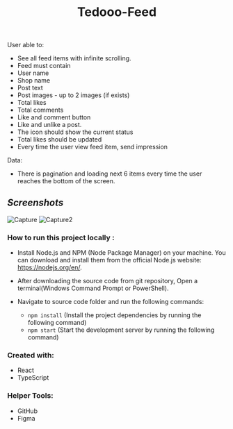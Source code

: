 <h1 align="center" style="border-bottom: none">Tedooo-Feed</h1>
</br>

User able to:
- See all feed items with infinite scrolling.
- Feed must contain
- User name
- Shop name
- Post text
- Post images - up to 2 images (if exists)
- Total likes
- Total comments
- Like and comment button
- Like and unlike a post.
- The icon should show the current status
- Total likes should be updated
- Every time the user view feed item, send impression

Data:
- There is pagination and loading next 6 items every time
the user reaches the bottom of the screen.


## ***Screenshots***

![Capture](https://user-images.githubusercontent.com/58606266/230786117-ef9cb626-609b-4068-a5ec-6ce74dc4effe.PNG)
![Capture2](https://user-images.githubusercontent.com/58606266/230786119-518d118a-ea25-4f01-bc8d-3a9717dc8c16.PNG)


### How to run this project locally :
- Install Node.js and NPM (Node Package Manager) on your machine. You can download and install them from the official Node.js website: https://nodejs.org/en/.
-  After downloading the source code from git repository, Open a terminal(Windows Command Prompt or PowerShell).
-  Navigate to source code folder and run the following commands:

    - `npm install` (Install the project dependencies by running the following command)
    - `npm start`   (Start the development server by running the following command)



### Created with:
* React
* TypeScript

### Helper Tools:
* GitHub
* Figma
